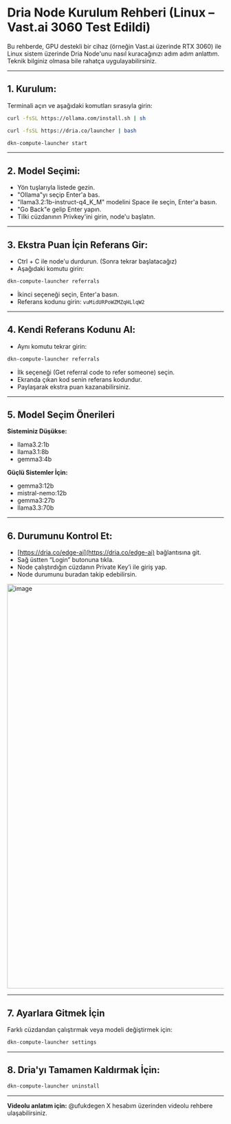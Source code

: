 # Dria Node Kurulum Rehberi (Linux – Vast.ai 3060 Test Edildi)

Bu rehberde, GPU destekli bir cihaz (örneğin Vast.ai üzerinde RTX 3060) ile Linux sistem üzerinde Dria Node'unu nasıl kuracağınızı adım adım anlattım. Teknik bilginiz olmasa bile rahatça uygulayabilirsiniz.

---

## 1. Kurulum:

Terminali açın ve aşağıdaki komutları sırasıyla girin:

```bash
curl -fsSL https://ollama.com/install.sh | sh
```
```bash
curl -fsSL https://dria.co/launcher | bash
```
```bash
dkn-compute-launcher start
```

---

## 2. Model Seçimi:

* Yön tuşlarıyla listede gezin.
* "Ollama"yı seçip Enter'a bas.
* "llama3.2:1b-instruct-q4\_K\_M" modelini Space ile seçin, Enter'a basın.
* "Go Back"e gelip Enter yapın.
* Tilki cüzdanının Privkey'ini girin, node'u başlatın.

---

## 3. Ekstra Puan İçin Referans Gir:

* Ctrl + C ile node'u durdurun. (Sonra tekrar başlatacağız)
* Aşağıdaki komutu girin:

```bash
dkn-compute-launcher referrals
```

* İkinci seçeneği seçin, Enter'a basın.
* Referans kodunu girin:
  `vuMidURPoWZMZqHLlqW2`

---

## 4. Kendi Referans Kodunu Al:

* Aynı komutu tekrar girin:

```bash
dkn-compute-launcher referrals
```

* İlk seçeneği (Get referral code to refer someone) seçin.
* Ekranda çıkan kod senin referans kodundur.
* Paylaşarak ekstra puan kazanabilirsiniz.

---

## 5. Model Seçim Önerileri

**Sisteminiz Düşükse:**

* llama3.2:1b
* llama3.1:8b
* gemma3:4b

**Güçlü Sistemler İçin:**

* gemma3:12b
* mistral-nemo:12b
* gemma3:27b
* llama3.3:70b

---

## 6. Durumunu Kontrol Et:

* [https://dria.co/edge-ai](https://dria.co/edge-ai) bağlantısına git.
* Sağ üstten “Login” butonuna tıkla.
* Node çalıştırdığın cüzdanın Private Key’i ile giriş yap.
* Node durumunu buradan takip edebilirsin.

<img width="1873" height="941" alt="image" src="https://github.com/user-attachments/assets/ab277fa4-6c15-4673-a2c8-451e2e158235" />

---

## 7. Ayarlara Gitmek İçin

Farklı cüzdandan çalıştırmak veya modeli değiştirmek için:

```bash
dkn-compute-launcher settings
```



---

## 8. Dria'yı Tamamen Kaldırmak İçin:

```bash
dkn-compute-launcher uninstall
```

---

**Videolu anlatım için:**
@ufukdegen X hesabım üzerinden videolu rehbere ulaşabilirsiniz.
